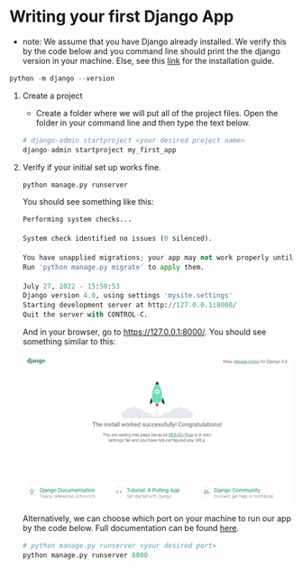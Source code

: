 # Writing  your first Django App

- note: We assume that you have Django already installed.  We verify this by the code below and you command line should print the the django version in your machine. Else, see this [link](https://www.djangoproject.com/download/) for the installation guide.

```python
python -m django --version
```

1. Create a project

    - Create a folder where we will put all of the project files. Open the folder in your command line and then type the text below.

    ```python
    # django-admin startproject <your desired project name>
    django-admin startproject my_first_app
    ```

2. Verify if your initial set up works fine.

    ```python
    python manage.py runserver
    ```

    You should see something like this:

    ```python
    Performing system checks...

    System check identified no issues (0 silenced).

    You have unapplied migrations; your app may not work properly until they are applied.
    Run 'python manage.py migrate' to apply them.

    July 27, 2022 - 15:50:53
    Django version 4.0, using settings 'mysite.settings'
    Starting development server at http://127.0.0.1:8000/
    Quit the server with CONTROL-C.
    ```

    And in your browser, go to https://127.0.0.1:8000/. You should see something similar to this:

    ![test](img/1.png)

    Alternatively, we can choose which port on your machine to run our app by the code below. Full documentation can be found [here](https://docs.djangoproject.com/en/4.0/ref/django-admin/#django-admin-runserver).
    
    ```python
    # python manage.py runserver <your desired port>
    python manage.py runserver 8080
    ```




